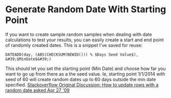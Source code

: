 # Generate Random Date With Starting Point


If you want to create sample random samples when dealing with date calculations to test your results, you can easily create a start and end point of randomly created dates. This is a snippet I&#39;ve saved for reuse:

`DATEADD(day, (ABS(CHECKSUM(NEWID())) % $Days Seed Value$), &#39;$MinDate$&#39;)`

This should let you set the starting point (Min Date) and choose how far you want to go up from there as a the seed value. Ie, starting point 1/1/2014 with seed of 60 will create random dates up to 60 days outside the min date specified. [Stackoverflow Original Discussion: How to update rows with a random date asked Apr 27 &#39;09](http://stackoverflow.com/questions/794637/how-to-update-rows-with-a-random-date)

